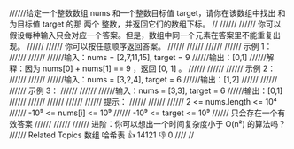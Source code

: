 //////给定一个整数数组 nums 和一个整数目标值 target，请你在该数组中找出 和为目标值 target 的那 两个 整数，并返回它们的数组下标。 
//
//////
////// 你可以假设每种输入只会对应一个答案。但是，数组中同一个元素在答案里不能重复出现。 
//////
////// 你可以按任意顺序返回答案。 
//////
////// 
//////
////// 示例 1： 
//////
////// 
//////输入：nums = [2,7,11,15], target = 9
//////输出：[0,1]
//////解释：因为 nums[0] + nums[1] == 9 ，返回 [0, 1] 。
////// 
//////
////// 示例 2： 
//////
////// 
//////输入：nums = [3,2,4], target = 6
//////输出：[1,2]
////// 
//////
////// 示例 3： 
//////
////// 
//////输入：nums = [3,3], target = 6
//////输出：[0,1]
////// 
//////
////// 
//////
////// 提示： 
//////
////// 
////// 2 <= nums.length <= 10⁴ 
////// -10⁹ <= nums[i] <= 10⁹ 
////// -10⁹ <= target <= 10⁹ 
////// 只会存在一个有效答案 
////// 
//////
////// 进阶：你可以想出一个时间复杂度小于 O(n²) 的算法吗？ 
////// Related Topics 数组 哈希表 👍 14121 👎 0
////
//
